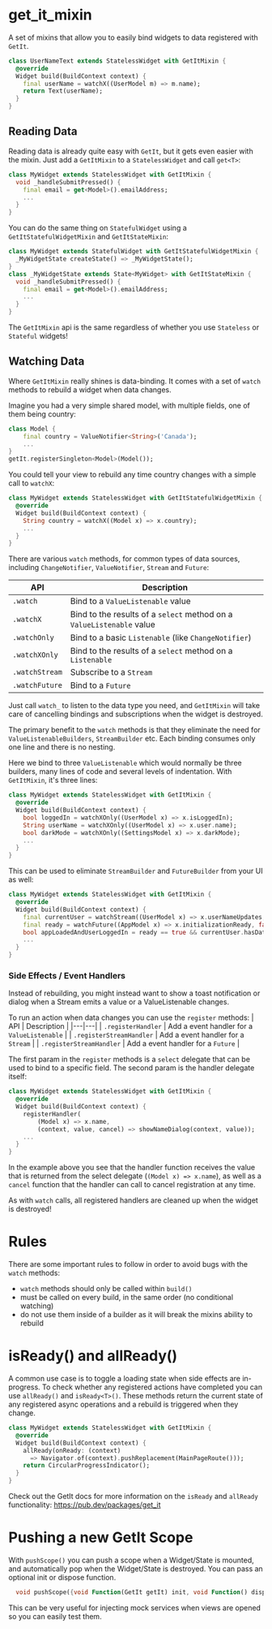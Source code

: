 # get_it_mixin

A set of mixins that allow you to easily bind widgets to data registered with `GetIt`.

```dart
class UserNameText extends StatelessWidget with GetItMixin {
  @override
  Widget build(BuildContext context) {
    final userName = watchX((UserModel m) => m.name);
    return Text(userName);
  }
}
```
## Reading Data

Reading data is already quite easy with `GetIt`, but it gets even easier with the mixin. Just add a `GetItMixin` to a `StatelessWidget` and call `get<T>`:
```dart
class MyWidget extends StatelessWidget with GetItMixin {
  void _handleSubmitPressed() {
    final email = get<Model>().emailAddress;
    ...
  }
}
```

You can do the same thing on `StatefulWidget` using a `GetItStatefulWidgetMixin` and `GetItStateMixin`:
```dart
class MyWidget extends StatefulWidget with GetItStatefulWidgetMixin {
  _MyWidgetState createState() => _MyWidgetState();
}
class _MyWidgetState extends State<MyWidget> with GetItStateMixin {
  void _handleSubmitPressed() {
    final email = get<Model>().emailAddress;
    ...
  }
}
```
The `GetItMixin` api is the same regardless of whether you use `Stateless` or `Stateful` widgets!

## Watching Data

Where `GetItMixin` really shines is data-binding. It comes with a set of `watch` methods to rebuild a widget when data changes.

Imagine you had a very simple shared model, with multiple fields, one of them being country:
```dart
class Model {
    final country = ValueNotifier<String>('Canada');
    ...
}
getIt.registerSingleton<Model>(Model());
```
You could tell your view to rebuild any time country changes with a simple call to `watchX`:
```dart
class MyWidget extends StatelessWidget with GetItStatefulWidgetMixin {
  @override
  Widget build(BuildContext context) {
    String country = watchX((Model x) => x.country);
    ...
  }
}
```
There are various `watch` methods, for common types of data sources, including `ChangeNotifier`, `ValueNotifier`, `Stream` and `Future`:

| API  | Description  |
|---|---|
| `.watch`  | Bind to a `ValueListenable` value  |
| `.watchX`  | Bind to the results of a `select` method on a `ValueListenable` value   |
| `.watchOnly`  | Bind to a basic `Listenable` (like `ChangeNotifier`)  |
| `.watchXOnly`  | Bind to the results of a `select` method on a `Listenable`  |
| `.watchStream` | Subscribe to a `Stream`  |
| `.watchFuture` | Bind to a `Future`   |

Just call `watch_` to listen to the data type you need, and `GetItMixin` will take care of cancelling bindings and subscriptions when the widget is destroyed.

The primary benefit to the `watch` methods is that they eliminate the need for `ValueListenableBuilders`, `StreamBuilder` etc. Each binding consumes only one line and there is no nesting.

Here we bind to three `ValueListenable` which would normally be three builders, many lines of code and several levels of indentation. With `GetItMixin`, it's three lines:
```dart
class MyWidget extends StatelessWidget with GetItMixin {
  @override
  Widget build(BuildContext context) {
    bool loggedIn = watchXOnly((UserModel x) => x.isLoggedIn);
    String userName = watchXOnly((UserModel x) => x.user.name);
    bool darkMode = watchXOnly((SettingsModel x) => x.darkMode);
    ...
  }
}
```
This can be used to eliminate `StreamBuilder` and `FutureBuilder` from your UI as well:
```dart
class MyWidget extends StatelessWidget with GetItMixin {
  @override
  Widget build(BuildContext context) {
    final currentUser = watchStream((UserModel x) => x.userNameUpdates, 'NoUser');
    final ready = watchFuture((AppModel x) => x.initializationReady, false).data;
    bool appLoadedAndUserLoggedIn = ready == true && currentUser.hasData;
    ...
  }
}
```

### Side Effects / Event Handlers

Instead of rebuilding, you might instead want to show a toast notification or dialog when a Stream emits a value or a ValueListenable changes.

To run an action when data changes you can use the `register` methods:
| API  | Description  |
|---|---|
| `.registerHandler`  | Add a event handler for a `ValueListenable`  |
| `.registerStreamHandler`  | Add a event handler for a `Stream`  |
| `.registerStreamHandler`  | Add a event handler for a `Future`  |

The first param in the `register` methods is a `select` delegate that can be used to bind to a specific field. The second param is the handler delegate itself:
```dart
class MyWidget extends StatelessWidget with GetItMixin {
  @override
  Widget build(BuildContext context) {
    registerHandler(
        (Model x) => x.name,
        (context, value, cancel) => showNameDialog(context, value));
    ...
  }
}
```

In the example above you see that the handler function receives the value that is returned from the select delegate (`(Model x) => x.name`), as well as a `cancel` function that the handler can call to cancel registration at any time.

As with `watch` calls, all registered handlers are cleaned up when the widget is destroyed!

# Rules

There are some important rules to follow in order to avoid bugs with the `watch` methods:
* `watch` methods should only be called within `build()`
* must be called on every build, in the same order (no conditional watching)
* do not use them inside of a builder as it will break the mixins ability to rebuild

# __isReady<T>() and allReady()__
A common use case is to toggle a loading state when side effects are in-progress. To check whether any registered actions have completed you can use `allReady()` and `isReady<T>()`. These methods return the current state of any registered async operations and a rebuild is triggered when they change.
```dart
class MyWidget extends StatelessWidget with GetItMixin {
  @override
  Widget build(BuildContext context) {
    allReady(onReady: (context)
      => Navigator.of(context).pushReplacement(MainPageRoute()));
    return CircularProgressIndicator();
  }
}
```

Check out the GetIt docs for more information on the `isReady` and `allReady` functionality:
https://pub.dev/packages/get_it

# Pushing a new GetIt Scope

With `pushScope()` you can push a scope when a Widget/State is mounted, and automatically pop when the Widget/State is destroyed. You can pass an optional init or dispose function.
```dart
  void pushScope({void Function(GetIt getIt) init, void Function() dispose});
```
This can be very useful for injecting mock services when views are opened so you can easily test them.

